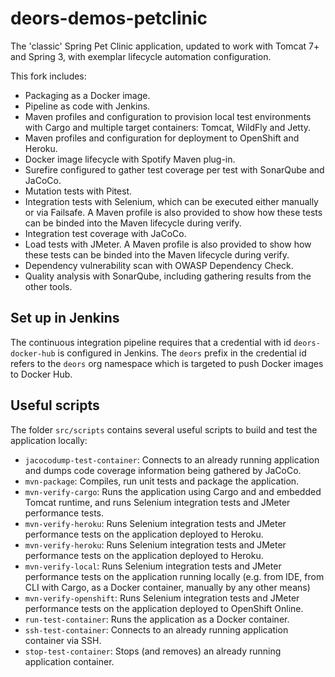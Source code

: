 # deors-demos-petclinic

The 'classic' Spring Pet Clinic application, updated to work with Tomcat 7+ and Spring 3,
with exemplar lifecycle automation configuration.

This fork includes:

- Packaging as a Docker image.
- Pipeline as code with Jenkins.
- Maven profiles and configuration to provision local test environments with Cargo and
multiple target containers: Tomcat, WildFly and Jetty.
- Maven profiles and configuration for deployment to OpenShift and Heroku.
- Docker image lifecycle with Spotify Maven plug-in.
- Surefire configured to gather test coverage per test with SonarQube and JaCoCo.
- Mutation tests with Pitest.
- Integration tests with Selenium, which can be executed either manually or via Failsafe.
A Maven profile is also provided to show how these tests can be binded into the Maven
lifecycle during verify.
- Integration test coverage with JaCoCo.
- Load tests with JMeter. A Maven profile is also provided to show how these tests can be
binded into the Maven lifecycle during verify.
- Dependency vulnerability scan with OWASP Dependency Check.
- Quality analysis with SonarQube, including gathering results from the other tools.

## Set up in Jenkins

The continuous integration pipeline requires that a credential with id `deors-docker-hub`
is configured in Jenkins. The `deors` prefix in the credential id refers to the `deors`
org namespace which is targeted to push Docker images to Docker Hub.

## Useful scripts

The folder `src/scripts` contains several useful scripts to build and test the application
locally:

- `jacocodump-test-container`: Connects to an already running application and dumps code
coverage information being gathered by JaCoCo.
- `mvn-package`: Compiles, run unit tests and package the application.
- `mvn-verify-cargo`: Runs the application using Cargo and and embedded Tomcat runtime,
and runs Selenium integration tests and JMeter performance tests.
- `mvn-verify-heroku`: Runs Selenium integration tests and JMeter performance tests on the
application deployed to Heroku.
- `mvn-verify-heroku`: Runs Selenium integration tests and JMeter performance tests on the
application deployed to Heroku.
- `mvn-verify-local`: Runs Selenium integration tests and JMeter performance tests on the
application running locally (e.g. from IDE, from CLI with Cargo, as a Docker container,
manually by any other means)
- `mvn-verify-openshift`: Runs Selenium integration tests and JMeter performance tests on the
application deployed to OpenShift Online.
- `run-test-container`: Runs the application as a Docker container.
- `ssh-test-container`: Connects to an already running application container via SSH.
- `stop-test-container`: Stops (and removes) an already running application container.
